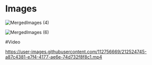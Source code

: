 # Images
![MergedImages (4)](https://user-images.githubusercontent.com/112756669/212524773-eb92abdc-6335-48b4-b213-4b3f9c07e245.png)

![MergedImages (6)](https://user-images.githubusercontent.com/112756669/212524768-19f7132d-08da-4ca9-a30f-e8f7b18ed944.png)

#Video



https://user-images.githubusercontent.com/112756669/212524745-a87c4381-e7f4-4177-ae6e-74d732f8f8c1.mp4

